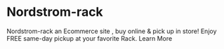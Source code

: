 # Nordstrom-rack
Nordstrom-rack an Ecommerce site ,  buy online &amp; pick up in store! Enjoy FREE same-day pickup at your favorite Rack.  Learn More
